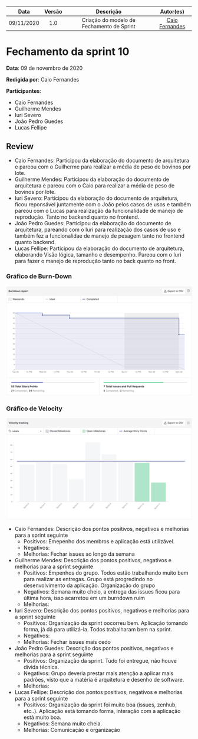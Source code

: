 |    Data    | Versão |         Descrição         |           Autor(es)           |
| :--------: | :----: | :-----------------------: | :---------------------------: |
| 09/11/2020 |  1.0   | Criação do modelo de Fechamento de Sprint | [Caio Fernandes](https://github.com/caiovfernandes) |

# Fechamento da sprint 10

**Data**: 09 de novembro de 2020

**Redigida por**: Caio Fernandes

**Participantes**: 
* Caio Fernandes
* Guilherme Mendes
* Iuri Severo
* João Pedro Guedes
* Lucas Fellipe


## Review

* Caio Fernandes: Participou da elaboração do documento de arquitetura e pareou com o Guilherme para realizar a média de peso de bovinos por lote.
* Guilherme Mendes: Participou da elaboração do documento de arquitetura e pareou com o Caio para realizar a média de peso de bovinos por lote.
* Iuri Severo: Participou da elaboração do documento de arquitetura, ficou reponsável juntamente com o João pelos casos de usos e também pareou com o Lucas para realização da funcionalidade de manejo de reprodução. Tanto no backend quanto no frontend.
* João Pedro Guedes: Participou da elaboração do documento de arquitetura, pareando com o Iuri para realização dos casos de uso e também fez a funcionalidae de manejo de pesagem tanto no frontend quanto backend.
* Lucas Fellipe: Participou da elaboração do documento de arquitetura, elaborando Visão lógica, tamanho e desempenho. Pareou com o Iuri para fazer o manejo de reprodução tanto no back quanto no front.


### Gráfico de Burn-Down

<img src="docs/Assets/Img/Sprints/BurnDownSprint10.png" alt="Burn-Down">


### Gráfico de Velocity

<img src="docs/Assets/Img/Sprints/VelocitySprint10.png" alt="Burn-Down">

* Caio Fernandes: Descrição dos pontos positivos, negativos e melhorias para a sprint seguinte
    * Positivos: Emepenho dos membros e aplicação está utilizável.
    * Negativos: 
    * Melhorias: Fechar issues ao longo da semana
* Guilherme Mendes: Descrição dos pontos positivos, negativos e melhorias para a sprint seguinte
    * Positivos: Empenhos do grupo. Todos estão trabalhando muito bem para realizar as entregas. Grupo está progredindo no desenvolvimento da aplicação. Organização do grupo
    * Negativos: Semana muito cheio, a entrega das issues ficou para última hora, isso acarretou em um burndown ruim
    * Melhorias: 
* Iuri Severo: Descrição dos pontos positivos, negativos e melhorias para a sprint seguinte
    * Positivos: Organização da sprint oocorreu bem. Aplicação tomando forma, já dá para utilizá-la. Todos trabalharam bem na sprint.
    * Negativos: 
    * Melhorias: Fechar issues mais cedo
* João Pedro Guedes: Descrição dos pontos positivos, negativos e melhorias para a sprint seguinte
    * Positivos: Organização da sprint. Tudo foi entregue, não houve dívida técnica.
    * Negativos: Grupo deveria prestar mais atenção a aplicar mais padrões, visto que a matéria é arquitetura e desenho de software.
    * Melhorias: 
* Lucas Fellipe: Descrição dos pontos positivos, negativos e melhorias para a sprint seguinte
    * Positivos: Organização da sprint foi muito boa (issues, zenhub, etc..). Aplicação está tomando forma, interação com a aplicação está muito boa.
    * Negativos: Semana muito cheia.
    * Melhorias: Comunicação e organização
